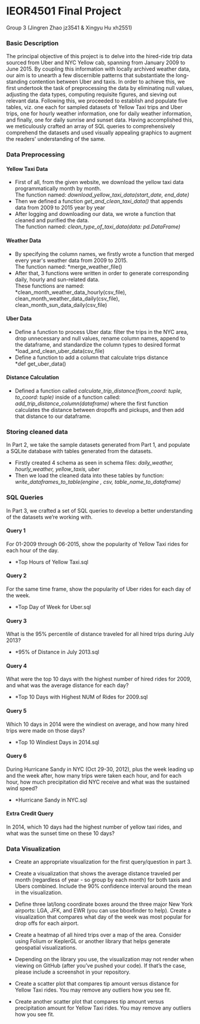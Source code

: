 # IEOR4501 Final Project 
Group 3 (Jingren Zhao jz3541  &  Xingyu Hu xh2551)

### Basic Description

The principal objective of this project is to delve into the hired-ride trip data sourced from Uber and NYC Yellow cab, 
spanning from January 2009 to June 2015. By coupling this information with locally archived weather data, our aim is to unearth 
a few discernible patterns that substantiate the long-standing contention between Uber and taxis. 
In order to achieve this, we first undertook the task of preprocessing the data by eliminating null values, adjusting the data types, 
computing requisite figures, and sieving out relevant data. Following this, we proceeded to establish and populate five tables, viz. 
one each for sampled datasets of Yellow Taxi trips and Uber trips, one for hourly weather information, one for daily weather information, 
and finally, one for daily sunrise and sunset data. Having accomplished this, we meticulously crafted an array of SQL queries to comprehensively comprehend the datasets and used visually appealing graphics to augment the readers' understanding of the same.
 
### Data Preprocessing

#### Yellow Taxi Data

* First of all, from the given website, we download the yellow taxi data programmatically month by month. <br> The function named: *download_yellow_taxi_data(start_date, end_date)*
* Then we defined a function *get_and_clean_taxi_data()* that appends data from 2009 to 2015 year by year
* After logging and downloading our data, we wrote a function that cleaned and purified the data. <br> The function named: *clean_type_of_taxi_data(data: pd.DataFrame)*

#### Weather Data

* By specifying the column names, we firstly wrote a function that merged every year's weather data from 2009 to 2015. <br> The function named: *merge_weather_file()
* After that, 3 functions were written in order to generate corresponding daily, hourly and sun-related data. <br> These functions are named: *clean_month_weather_data_hourly(csv_file), clean_month_weather_data_daily(csv_file), clean_month_sun_data_daily(csv_file)

#### Uber Data

* Define a function to process Uber data: filter the trips in the NYC area, drop unnecessary and null values, rename column names, append to the dataframe, and standardize the column types to desired format <br> *load_and_clean_uber_data(csv_file)
* Define a function to add a column that calculate trips distance <br> *def get_uber_data()

#### Distance Calculation 

* Defined a function called *calculate_trip_distance(from_coord: tuple, to_coord: tuple)* inside of a function called: <br> *add_trip_distance_column(dataframe)* where the first function calculates the distance between dropoffs and pickups, and then add that distance to our dataframe.

### Storing cleaned data

In Part 2, we take the sample datasets generated from Part 1, and populate a SQLite database with tables generated from the datasets.

* Firstly created 4 schema as seen in schema files: *daily_weather, hourly_weather, yellow_taxis, uber*
* Then we load the cleaned data into these tables by function: <br> *write_dataframes_to_table(engine , csv, table_name_to_dataframe)*

### SQL Queries

In Part 3, we crafted a set of SQL queries to develop a better understanding of the datasets we’re working with.

#### Query 1
For 01-2009 through 06-2015, show the popularity of Yellow Taxi rides for each hour of the day. 
* *Top Hours of Yellow Taxi.sql
#### Query 2
For the same time frame, show the popularity of Uber rides for each day of the week.
* *Top Day of Week for Uber.sql
#### Query 3
What is the 95% percentile of distance traveled for all hired trips during July 2013?
* *95% of Distance in July 2013.sql
#### Query 4
What were the top 10 days with the highest number of hired rides for 2009, and what was the average distance for each day?
* *Top 10 Days with Highest NUM of Rides for 2009.sql
#### Query 5
Which 10 days in 2014 were the windiest on average, and how many hired trips were made on those days?
* *Top 10 Windiest Days in 2014.sql
#### Query 6
During Hurricane Sandy in NYC (Oct 29-30, 2012), plus the week leading up and the week after, how many trips were taken each hour, and for each hour, how much precipitation did NYC receive and what was the sustained wind speed? 
* *Hurricane Sandy in NYC.sql
#### Extra Credit Query
In 2014, which 10 days had the highest number of yellow taxi rides, and what was the sunset time on these 10 days?

### Data Visualization

* Create an appropriate visualization for the first query/question in part 3.

* Create a visualization that shows the average distance traveled per month (regardless of year - so group by each month) for both taxis and Ubers combined. Include the 90% confidence interval around the mean in the visualization.

* Define three lat/long coordinate boxes around the three major New York airports: LGA, JFK, and EWR (you can use bboxfinder to help). Create a visualization that compares what day of the week was most popular for drop offs for each airport. 

* Create a heatmap of all hired trips over a map of the area. Consider using Folium or KeplerGL or another library that helps generate geospatial visualizations.

* Depending on the library you use, the visualization may not render when viewing on GitHub (after you’ve pushed your code). If that’s the case, please include a screenshot in your repository.

* Create a scatter plot that compares tip amount versus distance for Yellow Taxi rides. You may remove any outliers how you see fit.

* Create another scatter plot that compares tip amount versus precipitation amount for Yellow Taxi rides. You may remove any outliers how you see fit.
